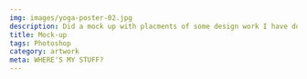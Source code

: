 ```yaml
---
img: images/yoga-poster-02.jpg
description: Did a mock up with placments of some design work I have done in the past and recently. such as the bookcover, a workout app, a hair styling app, magazine cover, cd cover and a movie poster, which I used as a dvd cover.
title: Mock-up
tags: Photoshop
category: artwork
meta: WHERE'S MY STUFF?
---
```


